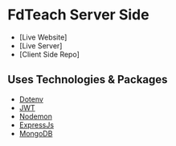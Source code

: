 # FdTeach Server Side

* [Live Website]
* [Live Server]
* [Client Side Repo]

## Uses Technologies & Packages

* [Dotenv](https://www.npmjs.com/package/dotenv)
* [JWT](https://jwt.io/)
* [Nodemon](https://nodemon.io/)
* [ExpressJs](https://expressjs.com/en/starter/installing.html)
* [MongoDB](https://cloud.mongodb.com/)
